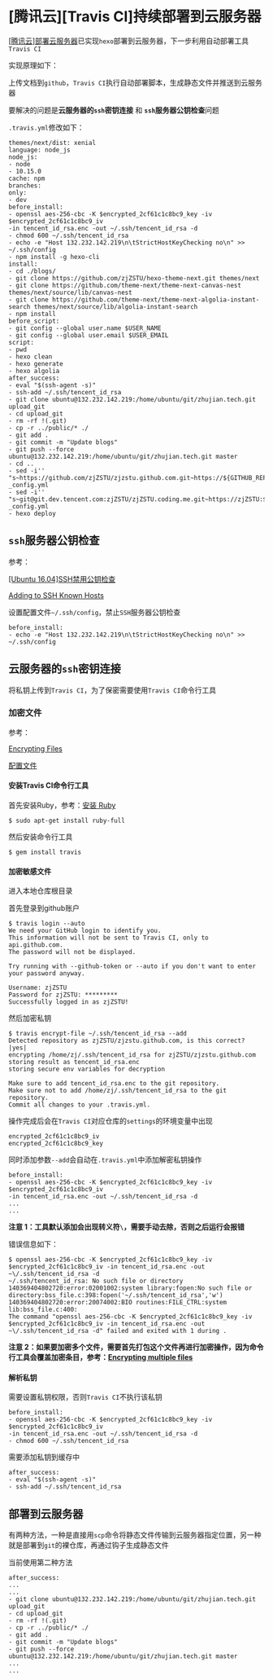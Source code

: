 
# [腾讯云][Travis CI]持续部署到云服务器

[[腾讯云]部署云服务器](https://hexo-guide.readthedocs.io/zh_CN/latest/third-service/[%E8%85%BE%E8%AE%AF%E4%BA%91]%E9%83%A8%E7%BD%B2%E4%BA%91%E6%9C%8D%E5%8A%A1%E5%99%A8.html)已实现`hexo`部署到云服务器，下一步利用自动部署工具`Travis CI`

实现原理如下：

上传文档到`github`，`Travis CI`执行自动部署脚本，生成静态文件并推送到云服务器

要解决的问题是**云服务器的`ssh`密钥连接** 和 **`ssh`服务器公钥检查**问题

`.travis.yml`修改如下：

    themes/next/dist: xenial
    language: node_js
    node_js:
    - node
    - 10.15.0
    cache: npm
    branches:
    only:
    - dev
    before_install:
    - openssl aes-256-cbc -K $encrypted_2cf61c1c8bc9_key -iv $encrypted_2cf61c1c8bc9_iv
    -in tencent_id_rsa.enc -out ~/.ssh/tencent_id_rsa -d
    - chmod 600 ~/.ssh/tencent_id_rsa
    - echo -e "Host 132.232.142.219\n\tStrictHostKeyChecking no\n" >> ~/.ssh/config
    - npm install -g hexo-cli
    install:
    - cd ./blogs/
    - git clone https://github.com/zjZSTU/hexo-theme-next.git themes/next
    - git clone https://github.com/theme-next/theme-next-canvas-nest themes/next/source/lib/canvas-nest
    - git clone https://github.com/theme-next/theme-next-algolia-instant-search themes/next/source/lib/algolia-instant-search
    - npm install
    before_script:
    - git config --global user.name $USER_NAME
    - git config --global user.email $USER_EMAIL
    script:
    - pwd
    - hexo clean
    - hexo generate
    - hexo algolia
    after_success:
    - eval "$(ssh-agent -s)"
    - ssh-add ~/.ssh/tencent_id_rsa
    - git clone ubuntu@132.232.142.219:/home/ubuntu/git/zhujian.tech.git upload_git
    - cd upload_git
    - rm -rf !(.git)
    - cp -r ../public/* ./
    - git add .
    - git commit -m "Update blogs"
    - git push --force ubuntu@132.232.142.219:/home/ubuntu/git/zhujian.tech.git master
    - cd ..
    - sed -i'' "s~https://github.com/zjZSTU/zjzstu.github.com.git~https://${GITHUB_REPO_TOKEN}@github.com/zjZSTU/zjzstu.github.com.git~"
    _config.yml
    - sed -i'' "s~git@git.dev.tencent.com:zjZSTU/zjZSTU.coding.me.git~https://zjZSTU:${CODING_REPO_TOKEN}@git.coding.net/zjZSTU/zjZSTU.coding.me.git~"
    _config.yml
    - hexo deploy

## `ssh`服务器公钥检查

参考：

[[Ubuntu 16.04]SSH禁用公钥检查](https://zj-linux-guide.readthedocs.io/zh_CN/latest/commands/[Ubuntu%2016.04]SSH%E7%A6%81%E7%94%A8%E5%85%AC%E9%92%A5%E6%A3%80%E6%9F%A5.html)

[Adding to SSH Known Hosts](https://docs.travis-ci.com/user/ssh-known-hosts/)

设置配置文件`~/.ssh/config`，禁止`SSH`服务器公钥检查

    before_install:
    - echo -e "Host 132.232.142.219\n\tStrictHostKeyChecking no\n" >> ~/.ssh/config

## 云服务器的`ssh`密钥连接

将私钥上传到`Travis CI`，为了保密需要使用`Travis CI`命令行工具

### 加密文件

参考：

[Encrypting Files](https://docs.travis-ci.com/user/encrypting-files/)

[配置文件](https://segmentfault.com/a/1190000009093621#articleHeader3)

#### 安装Travis CI命令行工具

首先安装Ruby，参考：[安装 Ruby](https://www.ruby-lang.org/zh_cn/documentation/installation/#apt)

    $ sudo apt-get install ruby-full

然后安装命令行工具

    $ gem install travis

#### 加密敏感文件

进入本地仓库根目录

首先登录到github账户

    $ travis login --auto
    We need your GitHub login to identify you.
    This information will not be sent to Travis CI, only to api.github.com.
    The password will not be displayed.

    Try running with --github-token or --auto if you don't want to enter your password anyway.

    Username: zjZSTU
    Password for zjZSTU: *********
    Successfully logged in as zjZSTU!

然后加密私钥

    $ travis encrypt-file ~/.ssh/tencent_id_rsa --add
    Detected repository as zjZSTU/zjzstu.github.com, is this correct? |yes| 
    encrypting /home/zj/.ssh/tencent_id_rsa for zjZSTU/zjzstu.github.com
    storing result as tencent_id_rsa.enc
    storing secure env variables for decryption

    Make sure to add tencent_id_rsa.enc to the git repository.
    Make sure not to add /home/zj/.ssh/tencent_id_rsa to the git repository.
    Commit all changes to your .travis.yml.

操作完成后会在`Travis CI`对应仓库的`settings`的环境变量中出现

    encrypted_2cf61c1c8bc9_iv
    encrypted_2cf61c1c8bc9_key

同时添加参数`--add`会自动在`.travis.yml`中添加解密私钥操作

    before_install:
    - openssl aes-256-cbc -K $encrypted_2cf61c1c8bc9_key -iv $encrypted_2cf61c1c8bc9_iv
    -in tencent_id_rsa.enc -out ~/.ssh/tencent_id_rsa -d
    ...
    ...

**注意 1：工具默认添加会出现转义符`\`，需要手动去除，否则之后运行会报错**

错误信息如下：

    $ openssl aes-256-cbc -K $encrypted_2cf61c1c8bc9_key -iv $encrypted_2cf61c1c8bc9_iv -in tencent_id_rsa.enc -out ~\/.ssh/tencent_id_rsa -d
    ~/.ssh/tencent_id_rsa: No such file or directory
    140369404802720:error:02001002:system library:fopen:No such file or directory:bss_file.c:398:fopen('~/.ssh/tencent_id_rsa','w')
    140369404802720:error:20074002:BIO routines:FILE_CTRL:system lib:bss_file.c:400:
    The command "openssl aes-256-cbc -K $encrypted_2cf61c1c8bc9_key -iv $encrypted_2cf61c1c8bc9_iv -in tencent_id_rsa.enc -out ~\/.ssh/tencent_id_rsa -d" failed and exited with 1 during .

**注意 2：如果要加密多个文件，需要首先打包这个文件再进行加密操作，因为命令行工具会覆盖加密条目，参考：[Encrypting multiple files](https://docs.travis-ci.com/user/encrypting-files/#encrypting-multiple-files)**

#### 解析私钥

需要设置私钥权限，否则`Travis CI`不执行该私钥

    before_install:
    - openssl aes-256-cbc -K $encrypted_2cf61c1c8bc9_key -iv $encrypted_2cf61c1c8bc9_iv
    -in tencent_id_rsa.enc -out ~/.ssh/tencent_id_rsa -d
    - chmod 600 ~/.ssh/tencent_id_rsa

需要添加私钥到缓存中

    after_success:
    - eval "$(ssh-agent -s)"
    - ssh-add ~/.ssh/tencent_id_rsa

## 部署到云服务器

有两种方法，一种是直接用`scp`命令将静态文件传输到云服务器指定位置，另一种就是部署到`git`的裸仓库，再通过钩子生成静态文件

当前使用第二种方法

    after_success:
    ...
    ...
    - git clone ubuntu@132.232.142.219:/home/ubuntu/git/zhujian.tech.git upload_git
    - cd upload_git
    - rm -rf !(.git)
    - cp -r ../public/* ./
    - git add .
    - git commit -m "Update blogs"
    - git push --force ubuntu@132.232.142.219:/home/ubuntu/git/zhujian.tech.git master
    ...
    ...